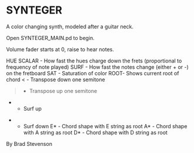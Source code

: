 # SYNTEGER
A color changing synth, modeled after a guitar neck.

Open SYNTEGER_MAIN.pd to begin.

Volume fader starts at 0, raise to hear notes.

HUE SCALAR - How fast the hues charge down the frets (proportional to frequency of note played)
SURF - How fast the notes change (either + or -) on the fretboard
SAT - Saturation of color
ROOT- Shows current root of chord
< - Transpose down one semitone
> - Transpose up one semitone
+ - Surf up
- - Surf down
E* - Chord shape with E string as root
A* - Chord shape with A string as root
D* - Chord shape with D string as root

By Brad Stevenson
